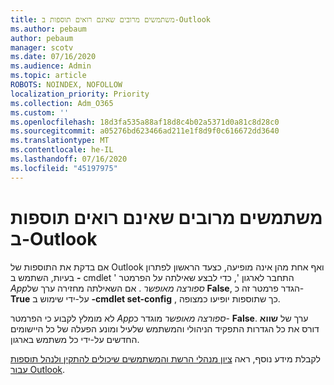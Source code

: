 ```yaml
---
title: משתמשים מרובים שאינם רואים תוספות ב-Outlook
ms.author: pebaum
author: pebaum
manager: scotv
ms.date: 07/16/2020
ms.audience: Admin
ms.topic: article
ROBOTS: NOINDEX, NOFOLLOW
localization_priority: Priority
ms.collection: Adm_O365
ms.custom: ''
ms.openlocfilehash: 18d3fa535a88af18d8c4b02a5371d0a81c8d28c0
ms.sourcegitcommit: a05276bd623466ad211e1f8d9f0c616672dd3640
ms.translationtype: MT
ms.contentlocale: he-IL
ms.lasthandoff: 07/16/2020
ms.locfileid: "45197975"
---
```

# <a name="multiple-users-not-seeing-add-ins-in-outlook"></a>משתמשים מרובים שאינם רואים תוספות ב-Outlook

אם בדקת את התוספות של Outlook ואף אחת מהן אינה מופיעה, כצעד הראשון לפתרון בעיות, השתמש ב **-** cmdlet ' התחבר לארגון ', כדי לבצע שאילתה על הפרמטר _Appספורצה מאופשר_ . אם השאילתה מחזירה ערך של **False**, הגדר פרמטר זה כ- **True** על-ידי שימוש ב **-cmdlet set-config** , כך שתוספות יופיעו כמצופה.

לא מומלץ לקבוע כי הפרמטר _Appספורצה מאופשר_ מוגדר כ- **False**. ערך של **שווא** דורס את כל הגדרות התפקיד הניהולי והמשתמש שלעיל ומונע הפעלה של כל היישומים החדשים על-ידי כל משתמש בארגון.

לקבלת מידע נוסף, ראה [ציון מנהלי הרשת והמשתמשים שיכולים להתקין ולנהל תוספות עבור Outlook](https://docs.microsoft.com/exchange/clients-and-mobile-in-exchange-online/add-ins-for-outlook/specify-who-can-install-and-manage-add-ins#user-roles).